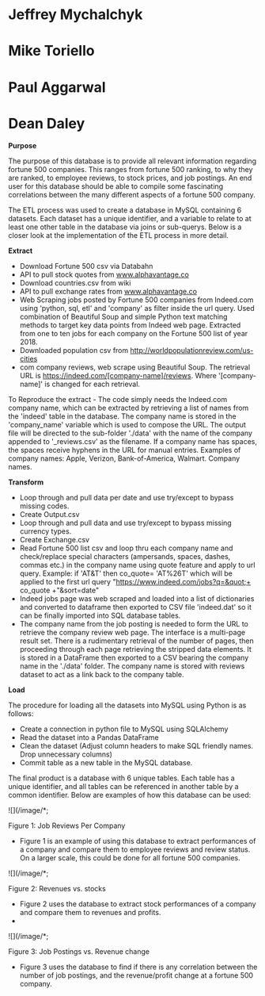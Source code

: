 # Jeffrey Mychalchyk
# Mike Toriello
# Paul Aggarwal
# Dean Daley

**Purpose**

The purpose of this database is to provide all relevant information regarding fortune 500 companies. This ranges from fortune 500 ranking, to why they are ranked, to employee reviews, to stock prices, and job postings. An end user for this database should be able to compile some fascinating correlations between the many different aspects of a fortune 500 company.

The ETL process was used to create a database in MySQL containing 6 datasets. Each dataset has a unique identifier, and a variable to relate to at least one other table in the database via joins or sub-querys. Below is a closer look at the implementation of the ETL process in more detail.



**Extract**

- Download Fortune 500 csv via Databahn
- API to pull stock quotes from www.alphavantage.co
- Download countries.csv from wiki
- API to pull exchange rates from www.alphavantage.co
- Web Scraping jobs posted by Fortune 500 companies from Indeed.com using &#39;python, sql, etl&#39; and &#39;company&#39; as filter inside the url query. Used combination of Beautiful Soup and simple Python text matching methods to target key data points from Indeed web page. Extracted from one to ten jobs for each company on the Fortune 500 list of year 2018.
- Downloaded population csv from http://worldpopulationreview.com/us-cities
- com company reviews, web scrape using Beautiful Soup.  The retrieval URL is https://indeed.com/[company-name]/reviews.  Where &#39;[company-name]&#39; is changed for each retrieval.

To Reproduce the extract - The code simply needs the Indeed.com company name, which can be extracted by retrieving a list of names from the &#39;indeed&#39; table in the database.  The company name is stored in the &#39;company\_name&#39; variable which is used to compose the URL.  The output file will be directed to the sub-folder &#39;./data&#39; with the name of the company appended to &#39;\_reviews.csv&#39; as the filename. If a company name has spaces, the spaces receive hyphens in the URL for manual entries. Examples of company names: Apple, Verizon, Bank-of-America, Walmart.  Company names.





**Transform**

- Loop through and pull data per date and use try/except to bypass missing codes.
- Create Output.csv
- Loop through and pull data and use try/except to bypass missing currency types.
- Create Exchange.csv
- Read Fortune 500 list csv and loop thru each company name and check/replace special characters (ampersands, spaces, dashes, commas etc.) in the company name using quote feature and apply to url query. Example: if &#39;AT&amp;T&#39; then co\_quote= &#39;AT%26T&#39; which will be applied to the first url query &quot;https://www.indeed.com/jobs?q=&quot;+ co\_quote +&quot;&amp;sort=date&quot;
- Indeed jobs page was web scraped and loaded into a list of dictionaries and converted to dataframe then exported to CSV file &#39;indeed.dat&#39; so it can be finally imported into SQL database tables.
- The company name from the job posting is needed to form the URL to retrieve the company review web page.  The interface is a multi-page result set.  There is a rudimentary retrieval of the number of pages, then proceeding through each page retrieving the stripped data elements.  It is stored in a DataFrame then exported to a CSV bearing the company name in the &#39;./data&#39; folder.  The company name is stored with reviews dataset to act as a link back to the company table.



**Load**

The procedure for loading all the datasets into MySQL using Python is as follows:

- Create a connection in python file to MySQL using SQLAlchemy
- Read the dataset into a Pandas DataFrame
- Clean the dataset (Adjust column headers to make SQL friendly names. Drop unnecessary columns)
- Commit table as a new table in the MySQL database.

The final product is a database with 6 unique tables. Each table has a unique identifier, and all tables can be referenced in another table by a common identifier. Below are examples of how this database can be used:

 ![](/image/*;

Figure 1: Job Reviews Per Company

- Figure 1 is an example of using this database to extract performances of a company and compare them to employee reviews and review status. On a larger scale, this could be done for all fortune 500 companies.

 ![](/image/*;

Figure 2: Revenues vs. stocks

- Figure 2 uses the database to extract stock performances of a company and compare them to revenues and profits.
-

 ![](/image/*;

Figure 3: Job Postings vs. Revenue change

- Figure 3 uses the database to find if there is any correlation between the number of job postings, and the revenue/profit change at a fortune 500 company.
